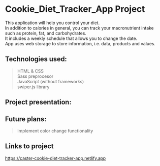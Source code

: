 # Cookie_Diet_Tracker_App Project

This application will help you control your diet. </br>
In addition to calories in general, you can track your macronutrient intake such as protein, fat, and carbohydrates. </br>
It includes a weekly schedule that allows you to change the date. </br>
App uses web storage to store information, i.e. data, products and values. </br>

## Technologies used:
> HTML & CSS </br>
> Sass preprocesor </br>
> JavaScript (without frameworks) </br>
> swiper.js library

## Project presentation:

<!-- ![](https://github.com/daniel-dabrowski-177/photos/blob/main/cookie-1.PNG)
![](https://github.com/daniel-dabrowski-177/photos/blob/main/cookie-7.PNG)
![](https://github.com/daniel-dabrowski-177/photos/blob/main/cookie-6.PNG) -->

## Future plans:
> Implement color change functionality

## Links to project
https://caster-cookie-diet-tracker-app.netlify.app
